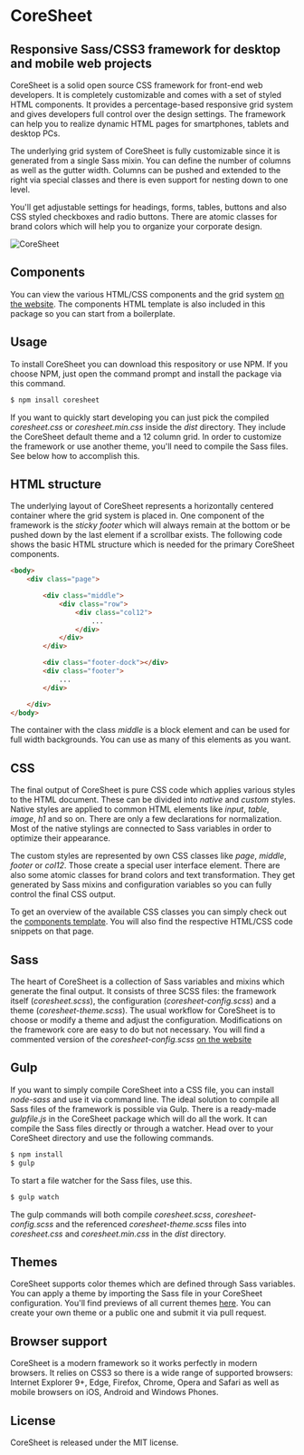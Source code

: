 CoreSheet
=========

## Responsive Sass/CSS3 framework for desktop and mobile web projects

CoreSheet is a solid open source CSS framework for front-end web developers. It is completely customizable and comes with a set of styled HTML components. It provides a percentage-based responsive grid system and gives developers full control over the design settings. The framework can help you to realize dynamic HTML pages for smartphones, tablets and desktop PCs.

The underlying grid system of CoreSheet is fully customizable since it is generated from a single Sass mixin. You can define the number of columns as well as the gutter width. Columns can be pushed and extended to the right via special classes and there is even support for nesting down to one level.

You'll get adjustable settings for headings, forms, tables, buttons and also CSS styled checkboxes and radio buttons. There are atomic classes for brand colors which will help you to organize your corporate design.

![CoreSheet](http://matthias-schuetz.github.io/coresheet/coresheet.png "CoreSheet")

## Components

You can view the various HTML/CSS components and the grid system [on the website](http://coresheet.net/components.html). The components HTML template is also included in this package so you can start from a boilerplate.

## Usage

To install CoreSheet you can download this respository or use NPM. If you choose NPM, just open the command prompt and install the package via this command.

```html
$ npm insall coresheet
```

If you want to quickly start developing you can just pick the compiled *coresheet.css* or *coresheet.min.css* inside the *dist* directory. They include the CoreSheet default theme and a 12 column grid. In order to customize the framework or use another theme, you'll need to compile the Sass files. See below how to accomplish this.

## HTML structure

The underlying layout of CoreSheet represents a horizontally centered container where the grid system is placed in. One component of the framework is the *sticky footer* which will always remain at the bottom or be pushed down by the last element if a scrollbar exists. The following code shows the basic HTML structure which is needed for the primary CoreSheet components.

```html
<body>
	<div class="page">

		<div class="middle">
			<div class="row">
				<div class="col12">
					...
				</div>
			</div>
		</div>

		<div class="footer-dock"></div>
		<div class="footer">
			...
		</div>

	</div>
</body>
```

The container with the class *middle* is a block element and can be used for full width backgrounds. You can use as many of this elements as you want.

## CSS

The final output of CoreSheet is pure CSS code which applies various styles to the HTML document. These can be divided into *native* and *custom* styles. Native styles are applied to common HTML elements like *input*, *table*, *image*, *h1* and so on. There are only a few declarations for normalization. Most of the native stylings are connected to Sass variables in order to optimize their appearance.

The custom styles are represented by own CSS classes like *page*, *middle*, *footer* or *col12*. Those create a special user interface element. There are also some atomic classes for brand colors and text transformation. They get generated by Sass mixins and configuration variables so you can fully control the final CSS output.

To get an overview of the available CSS classes you can simply check out the [components template](http://coresheet.net/components.html). You will also find the respective HTML/CSS code snippets on that page.

## Sass

The heart of CoreSheet is a collection of Sass variables and mixins which generate the final output. It consists of three SCSS files: the framework itself (*coresheet.scss*), the configuration (*coresheet-config.scss*) and a theme (*coresheet-theme.scss*). The usual workflow for CoreSheet is to choose or modify a theme and adjust the configuration. Modifications on the framework core are easy to do but not necessary. You will find a commented version of the *coresheet-config.scss* [on the website](http://coresheet.net/setup.html#sass-configuration)

## Gulp

If you want to simply compile CoreSheet into a CSS file, you can install *node-sass* and use it via command line. The ideal solution to compile all Sass files of the framework is possible via Gulp. There is a ready-made *gulpfile.js* in the CoreSheet package which will do all the work. It can compile the Sass files directly or through a watcher. Head over to your CoreSheet directory and use the following commands.

```html
$ npm install
$ gulp
```

To start a file watcher for the Sass files, use this.

```html
$ gulp watch
```

The gulp commands will both compile *coresheet.scss*, *coresheet-config.scss* and the referenced *coresheet-theme.scss* files into *coresheet.css* and *coresheet.min.css* in the *dist* directory.

## Themes

CoreSheet supports color themes which are defined through Sass variables. You can apply a theme by importing the Sass file in your CoreSheet configuration. You'll find previews of all current themes [here](http://coresheet.net/themes.html). You can create your own theme or a public one and submit it via pull request.

## Browser support

CoreSheet is a modern framework so it works perfectly in modern browsers. It relies on CSS3 so there is a wide range of supported browsers: Internet Explorer 9+, Edge, Firefox, Chrome, Opera and Safari as well as mobile browsers on iOS, Android and Windows Phones.

## License

CoreSheet is released under the MIT license.
